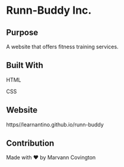 # Runn-Buddy Inc.

## Purpose
A website that offers fitness training services.

## Built With

HTML

CSS

## Website
https//learnantino.github.io/runn-buddy

## Contribution

Made with ❤️ by Marvann Covington
